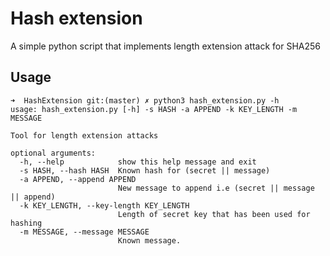 # Hash extension

A simple python script that implements length extension attack for SHA256


## Usage

```
➜  HashExtension git:(master) ✗ python3 hash_extension.py -h
usage: hash_extension.py [-h] -s HASH -a APPEND -k KEY_LENGTH -m MESSAGE

Tool for length extension attacks

optional arguments:
  -h, --help            show this help message and exit
  -s HASH, --hash HASH  Known hash for (secret || message)
  -a APPEND, --append APPEND
                        New message to append i.e (secret || message || append)
  -k KEY_LENGTH, --key-length KEY_LENGTH
                        Length of secret key that has been used for hashing
  -m MESSAGE, --message MESSAGE
                        Known message.
```
